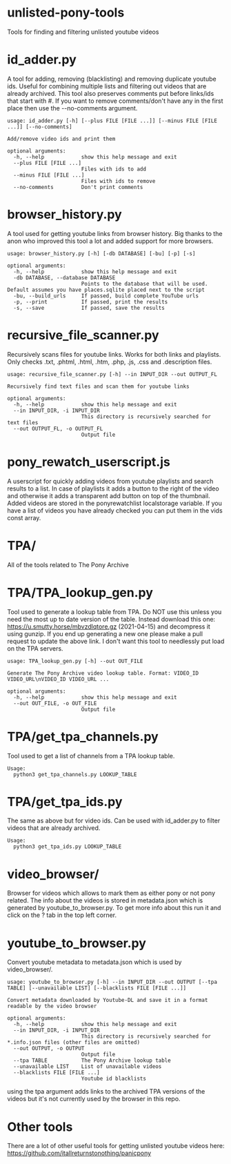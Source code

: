 # unlisted-pony-tools
Tools for finding and filtering unlisted youtube videos

# id_adder.py
A tool for adding, removing (blacklisting) and removing duplicate youtube ids. Useful for combining multiple lists and filtering out videos that are already archived. This tool also preserves comments put before links/ids that start with #. If you want to remove comments/don't have any in the first place then use the --no-comments argument.
```
usage: id_adder.py [-h] [--plus FILE [FILE ...]] [--minus FILE [FILE ...]] [--no-comments]

Add/remove video ids and print them

optional arguments:
  -h, --help            show this help message and exit
  --plus FILE [FILE ...]
                        Files with ids to add
  --minus FILE [FILE ...]
                        Files with ids to remove
  --no-comments         Don't print comments
```

# browser_history.py
A tool used for getting youtube links from browser history.
Big thanks to the anon who improved this tool a lot and added support for more browsers.
```
usage: browser_history.py [-h] [-db DATABASE] [-bu] [-p] [-s]

optional arguments:
  -h, --help            show this help message and exit
  -db DATABASE, --database DATABASE
                        Points to the database that will be used. Default assumes you have places.sqlite placed next to the script
  -bu, --build_urls     If passed, build complete YouTube urls
  -p, --print           If passed, print the results
  -s, --save            If passed, save the results
```

# recursive_file_scanner.py
Recursively scans files for youtube links. Works for both links and playlists. Only checks .txt, .phtml, .html, .htm, .php, .js, .css and .description files.
```
usage: recursive_file_scanner.py [-h] --in INPUT_DIR --out OUTPUT_FL

Recursively find text files and scan them for youtube links

optional arguments:
  -h, --help            show this help message and exit
  --in INPUT_DIR, -i INPUT_DIR
                        This directory is recursively searched for text files
  --out OUTPUT_FL, -o OUTPUT_FL
                        Output file
```

# pony_rewatch_userscript.js
A userscript for quickly adding videos from youtube playlists and search results to a list. In case of playlists it adds a button to the right of the video and otherwise it adds a transparent add button on top of the thumbnail. Added videos are stored in the ponyrewatchlist localstorage variable. If you have a list of videos you have already checked you can put them in the vids const array.

# TPA/
All of the tools related to The Pony Archive

# TPA/TPA_lookup_gen.py
Tool used to generate a lookup table from TPA. Do NOT use this unless you need the most up to date version of the table. Instead download this one:
https://u.smutty.horse/mbvzdlqtore.gz (2021-04-15)
and decompress it using gunzip. If you end up generating a new one please make a pull request to update the above link. I don't want this tool to needlessly put load on the TPA servers.
```
usage: TPA_lookup_gen.py [-h] --out OUT_FILE

Generate The Pony Archive video lookup table. Format: VIDEO_ID VIDEO_URL\nVIDEO_ID VIDEO_URL ...

optional arguments:
  -h, --help            show this help message and exit
  --out OUT_FILE, -o OUT_FILE
                        Output file
```

# TPA/get_tpa_channels.py
Tool used to get a list of channels from a TPA lookup table.
```
Usage:
  python3 get_tpa_channels.py LOOKUP_TABLE
```

# TPA/get_tpa_ids.py
The same as above but for video ids. Can be used with id_adder.py to filter videos that are already archived.
```
Usage:
  python3 get_tpa_ids.py LOOKUP_TABLE
```

# video_browser/
Browser for videos which allows to mark them as either pony or not pony related. The info about the videos is stored in metadata.json which is generated by youtube_to_browser.py. To get more info about this run it and click on the ? tab in the top left corner.

# youtube_to_browser.py
Convert youtube metadata to metadata.json which is used by video_browser/.
```
usage: youtube_to_browser.py [-h] --in INPUT_DIR --out OUTPUT [--tpa TABLE] [--unavailable LIST] [--blacklists FILE [FILE ...]]

Convert metadata downloaded by Youtube-DL and save it in a format readable by the video browser

optional arguments:
  -h, --help            show this help message and exit
  --in INPUT_DIR, -i INPUT_DIR
                        This directory is recursively searched for *.info.json files (other files are omitted)
  --out OUTPUT, -o OUTPUT
                        Output file
  --tpa TABLE           The Pony Archive lookup table
  --unavailable LIST    List of unavailable videos
  --blacklists FILE [FILE ...]
                        Youtube id blacklists
```
using the tpa argument adds links to the archived TPA versions of the videos but it's not currently used by the browser in this repo.

# Other tools
There are a lot of other useful tools for getting unlisted youtube videos here:
https://github.com/itallreturnstonothing/panicpony
